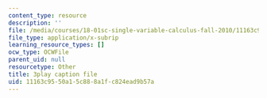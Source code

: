 ```yaml
---
content_type: resource
description: ''
file: /media/courses/18-01sc-single-variable-calculus-fall-2010/11163c9550a15c888a1fc824ead9b57a_MK_0QHbUnIA.vtt
file_type: application/x-subrip
learning_resource_types: []
ocw_type: OCWFile
parent_uid: null
resourcetype: Other
title: 3play caption file
uid: 11163c95-50a1-5c88-8a1f-c824ead9b57a
---
```

